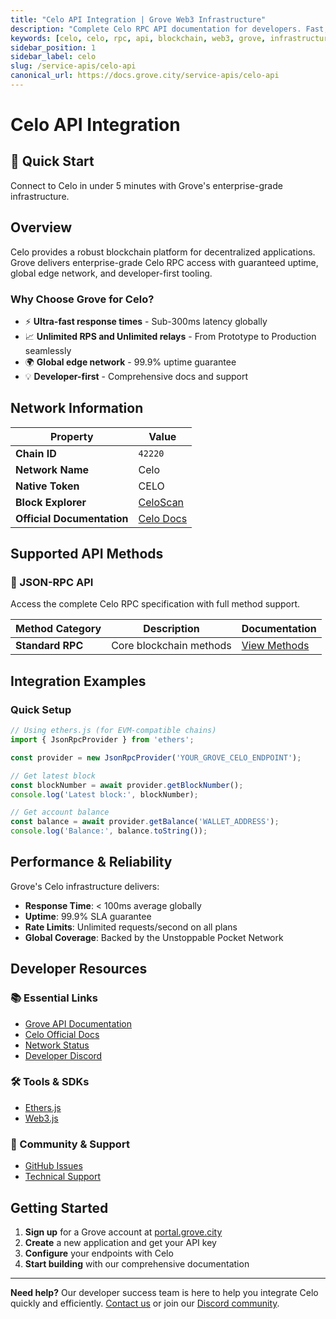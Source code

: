 ```yaml
---
title: "Celo API Integration | Grove Web3 Infrastructure"
description: "Complete Celo RPC API documentation for developers. Fast, reliable Celo blockchain access with Grove's enterprise infrastructure. Get started in minutes."
keywords: [celo, celo, rpc, api, blockchain, web3, grove, infrastructure, developers, integration]
sidebar_position: 1
sidebar_label: celo
slug: /service-apis/celo-api
canonical_url: https://docs.grove.city/service-apis/celo-api
---
```


# Celo API Integration

<div style={{background: "linear-gradient(135deg, #35d07f 0%, #fcff52 100%)", color: "white", padding: "1.5rem", borderRadius: "8px", margin: "1rem 0"}}>
  <h2 style={{color: "white", marginTop: 0}}>🚀 Quick Start</h2>
  <p style={{marginBottom: 0, fontSize: "1.1rem"}}>Connect to Celo in under 5 minutes with Grove's enterprise-grade infrastructure.</p>
</div>

## Overview

Celo provides a robust blockchain platform for decentralized applications. Grove delivers enterprise-grade Celo RPC access with guaranteed uptime, global edge network, and developer-first tooling.

### Why Choose Grove for Celo?

- ⚡ **Ultra-fast response times** - Sub-300ms latency globally
- 📈 **Unlimited RPS and Unlimited relays** - From Prototype to Production seamlessly
- 🌍 **Global edge network** - 99.9% uptime guarantee
- 💡 **Developer-first** - Comprehensive docs and support

## Network Information

| Property | Value |
|----------|-------|
| **Chain ID** | `42220` |
| **Network Name** | Celo |
| **Native Token** | CELO |
| **Block Explorer** | [CeloScan](https://celoscan.io) |
| **Official Documentation** | [Celo Docs](https://docs.celo.org/) |

## Supported API Methods

### 🔌 JSON-RPC API
Access the complete Celo RPC specification with full method support.

| Method Category | Description | Documentation |
|-----------------|-------------|---------------|
| **Standard RPC** | Core blockchain methods | [View Methods](../grove-api/api-definition/definition#json-rpc-supported-methods) |

## Integration Examples

### Quick Setup

```javascript
// Using ethers.js (for EVM-compatible chains)
import { JsonRpcProvider } from 'ethers';

const provider = new JsonRpcProvider('YOUR_GROVE_CELO_ENDPOINT');

// Get latest block
const blockNumber = await provider.getBlockNumber();
console.log('Latest block:', blockNumber);

// Get account balance
const balance = await provider.getBalance('WALLET_ADDRESS');
console.log('Balance:', balance.toString());
```

## Performance & Reliability

Grove's Celo infrastructure delivers:

- **Response Time**: < 100ms average globally
- **Uptime**: 99.9% SLA guarantee  
- **Rate Limits**: Unlimited requests/second on all plans
- **Global Coverage**: Backed by the Unstoppable Pocket Network

## Developer Resources

### 📚 Essential Links
- [Grove API Documentation](../grove-api/overview/grove-api)
- [Celo Official Docs](https://docs.celo.org/)
- [Network Status](https://status.grove.city)
- [Developer Discord](https://discord.gg/build-with-grove)

### 🛠️ Tools & SDKs
- [Ethers.js](https://docs.ethers.io/)
- [Web3.js](https://web3js.readthedocs.io/)

### 💬 Community & Support
- [GitHub Issues](https://github.com/buildwithgrove/path)  
- [Technical Support](https://discord.com/channels/824324475256438814/1150805396085293106)

## Getting Started

1. **Sign up** for a Grove account at [portal.grove.city](https://portal.grove.city)
2. **Create** a new application and get your API key
3. **Configure** your endpoints with Celo
4. **Start building** with our comprehensive documentation

---

<div style={{background: "#f8f9fa", padding: "1rem", borderLeft: "4px solid #007bff", margin: "1rem 0"}}>
  <strong>Need help?</strong> Our developer success team is here to help you integrate Celo quickly and efficiently. <a href="mailto:portal@grove.city">Contact us</a> or join our <a href="https://discord.gg/build-with-grove">Discord community</a>.
</div>
